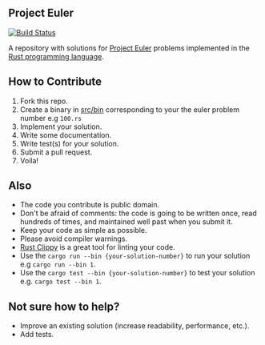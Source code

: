 Project Euler 
--
[![Build Status](https://travis-ci.org/rust-nairobi/project-euler.svg?branch=master)](https://travis-ci.org/rust-nairobi/project-euler)

A repository with solutions for [Project Euler](https://projecteuler.net) problems implemented in
the [Rust programming language](https://www.rust-lang.org/en-US/).

How to Contribute
--
1. Fork this repo.
2. Create a binary in [src/bin](src/bin) corresponding to your the euler problem number e.g `100.rs`
3. Implement your solution.
4. Write some documentation.
5. Write test(s) for your solution.
6. Submit a pull request. 
7. Voila!

## Also
- The code you contribute is public domain.
- Don't be afraid of comments: the code is going to be written once, read hundreds of times, and maintained well past when you submit it.
- Keep your code as simple as possible.
- Please avoid compiler warnings.
- [Rust Clippy](https://github.com/rust-lang-nursery/rust-clippy) is a great tool for linting your code.
- Use the `cargo run --bin {your-solution-number}` to run your solution e.g `cargo run --bin 1`.
- Use the `cargo test --bin {your-solution-number}` to test your solution e.g. `cargo test --bin 1`.

## Not sure how to help?
- Improve an existing solution (increase readability, performance, etc.).
- Add tests.
